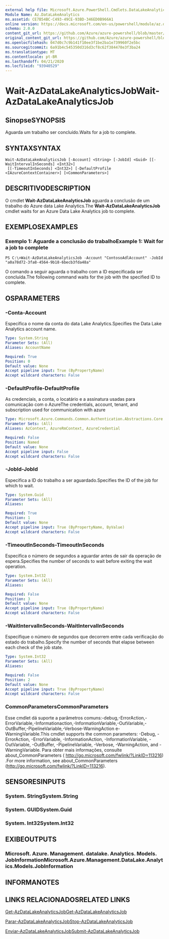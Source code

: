 ```yaml
---
external help file: Microsoft.Azure.PowerShell.Cmdlets.DataLakeAnalytics.dll-Help.xml
Module Name: Az.DataLakeAnalytics
ms.assetid: CE7B54BC-C493-49CE-93BD-346ED0B966A1
online version: https://docs.microsoft.com/en-us/powershell/module/az.datalakeanalytics/wait-azdatalakeanalyticsjob
schema: 2.0.0
content_git_url: https://github.com/Azure/azure-powershell/blob/master/src/DataLakeAnalytics/DataLakeAnalytics/help/Wait-AzDataLakeAnalyticsJob.md
original_content_git_url: https://github.com/Azure/azure-powershell/blob/master/src/DataLakeAnalytics/DataLakeAnalytics/help/Wait-AzDataLakeAnalyticsJob.md
ms.openlocfilehash: 047d0c7c9b141f10ee3f1be2ba1e739960f2e5bc
ms.sourcegitcommit: 6a91b4c545350d316d3cf8c62f384478e3f3ba24
ms.translationtype: MT
ms.contentlocale: pt-BR
ms.lasthandoff: 04/21/2020
ms.locfileid: "93940529"
---
```

# <span data-ttu-id="218e7-101">Wait-AzDataLakeAnalyticsJob</span><span class="sxs-lookup"><span data-stu-id="218e7-101">Wait-AzDataLakeAnalyticsJob</span></span>

## <span data-ttu-id="218e7-102">Sinopse</span><span class="sxs-lookup"><span data-stu-id="218e7-102">SYNOPSIS</span></span>
<span data-ttu-id="218e7-103">Aguarda um trabalho ser concluído.</span><span class="sxs-lookup"><span data-stu-id="218e7-103">Waits for a job to complete.</span></span>

## <span data-ttu-id="218e7-104">SYNTAX</span><span class="sxs-lookup"><span data-stu-id="218e7-104">SYNTAX</span></span>

```
Wait-AzDataLakeAnalyticsJob [-Account] <String> [-JobId] <Guid> [[-WaitIntervalInSeconds] <Int32>]
 [[-TimeoutInSeconds] <Int32>] [-DefaultProfile <IAzureContextContainer>] [<CommonParameters>]
```

## <span data-ttu-id="218e7-105">DESCRITIVO</span><span class="sxs-lookup"><span data-stu-id="218e7-105">DESCRIPTION</span></span>
<span data-ttu-id="218e7-106">O cmdlet **Wait-AzDataLakeAnalyticsJob** aguarda a conclusão de um trabalho do Azure data Lake Analytics.</span><span class="sxs-lookup"><span data-stu-id="218e7-106">The **Wait-AzDataLakeAnalyticsJob** cmdlet waits for an Azure Data Lake Analytics job to complete.</span></span>

## <span data-ttu-id="218e7-107">EXEMPLOS</span><span class="sxs-lookup"><span data-stu-id="218e7-107">EXAMPLES</span></span>

### <span data-ttu-id="218e7-108">Exemplo 1: Aguarde a conclusão do trabalho</span><span class="sxs-lookup"><span data-stu-id="218e7-108">Example 1: Wait for a job to complete</span></span>
```
PS C:\>Wait-AzDataLakeAnalyticsJob -Account "ContosoAdlAccount" -JobId "a0a78d72-3fa8-4564-9b18-6becb3fda48a"
```

<span data-ttu-id="218e7-109">O comando a seguir aguarda o trabalho com a ID especificada ser concluída.</span><span class="sxs-lookup"><span data-stu-id="218e7-109">The following command waits for the job with the specified ID to complete.</span></span>

## <span data-ttu-id="218e7-110">OS</span><span class="sxs-lookup"><span data-stu-id="218e7-110">PARAMETERS</span></span>

### <span data-ttu-id="218e7-111">-Conta</span><span class="sxs-lookup"><span data-stu-id="218e7-111">-Account</span></span>
<span data-ttu-id="218e7-112">Especifica o nome da conta do data Lake Analytics.</span><span class="sxs-lookup"><span data-stu-id="218e7-112">Specifies the Data Lake Analytics account name.</span></span>

```yaml
Type: System.String
Parameter Sets: (All)
Aliases: AccountName

Required: True
Position: 0
Default value: None
Accept pipeline input: True (ByPropertyName)
Accept wildcard characters: False
```

### <span data-ttu-id="218e7-113">-DefaultProfile</span><span class="sxs-lookup"><span data-stu-id="218e7-113">-DefaultProfile</span></span>
<span data-ttu-id="218e7-114">As credenciais, a conta, o locatário e a assinatura usadas para comunicação com o Azure</span><span class="sxs-lookup"><span data-stu-id="218e7-114">The credentials, account, tenant, and subscription used for communication with azure</span></span>

```yaml
Type: Microsoft.Azure.Commands.Common.Authentication.Abstractions.Core.IAzureContextContainer
Parameter Sets: (All)
Aliases: AzContext, AzureRmContext, AzureCredential

Required: False
Position: Named
Default value: None
Accept pipeline input: False
Accept wildcard characters: False
```

### <span data-ttu-id="218e7-115">-JobId</span><span class="sxs-lookup"><span data-stu-id="218e7-115">-JobId</span></span>
<span data-ttu-id="218e7-116">Especifica a ID do trabalho a ser aguardado.</span><span class="sxs-lookup"><span data-stu-id="218e7-116">Specifies the ID of the job for which to wait.</span></span>

```yaml
Type: System.Guid
Parameter Sets: (All)
Aliases:

Required: True
Position: 1
Default value: None
Accept pipeline input: True (ByPropertyName, ByValue)
Accept wildcard characters: False
```

### <span data-ttu-id="218e7-117">-TimeoutInSeconds</span><span class="sxs-lookup"><span data-stu-id="218e7-117">-TimeoutInSeconds</span></span>
<span data-ttu-id="218e7-118">Especifica o número de segundos a aguardar antes de sair da operação de espera.</span><span class="sxs-lookup"><span data-stu-id="218e7-118">Specifies the number of seconds to wait before exiting the wait operation.</span></span>

```yaml
Type: System.Int32
Parameter Sets: (All)
Aliases:

Required: False
Position: 3
Default value: None
Accept pipeline input: True (ByPropertyName)
Accept wildcard characters: False
```

### <span data-ttu-id="218e7-119">-WaitIntervalInSeconds</span><span class="sxs-lookup"><span data-stu-id="218e7-119">-WaitIntervalInSeconds</span></span>
<span data-ttu-id="218e7-120">Especifique o número de segundos que decorrem entre cada verificação do estado do trabalho.</span><span class="sxs-lookup"><span data-stu-id="218e7-120">Specify the number of seconds that elapse between each check of the job state.</span></span>

```yaml
Type: System.Int32
Parameter Sets: (All)
Aliases:

Required: False
Position: 2
Default value: None
Accept pipeline input: True (ByPropertyName)
Accept wildcard characters: False
```

### <span data-ttu-id="218e7-121">CommonParameters</span><span class="sxs-lookup"><span data-stu-id="218e7-121">CommonParameters</span></span>
<span data-ttu-id="218e7-122">Esse cmdlet dá suporte a parâmetros comuns:-debug,-ErrorAction,-ErrorVariable,-Informationaction,-InformationVariable,-OutVariable,-OutBuffer,-PipelineVariable,-Verbose-WarningAction e-WarningVariable.</span><span class="sxs-lookup"><span data-stu-id="218e7-122">This cmdlet supports the common parameters: -Debug, -ErrorAction, -ErrorVariable, -InformationAction, -InformationVariable, -OutVariable, -OutBuffer, -PipelineVariable, -Verbose, -WarningAction, and -WarningVariable.</span></span> <span data-ttu-id="218e7-123">Para obter mais informações, consulte about_CommonParameters ( http://go.microsoft.com/fwlink/?LinkID=113216) .</span><span class="sxs-lookup"><span data-stu-id="218e7-123">For more information, see about_CommonParameters (http://go.microsoft.com/fwlink/?LinkID=113216).</span></span>

## <span data-ttu-id="218e7-124">SENSORES</span><span class="sxs-lookup"><span data-stu-id="218e7-124">INPUTS</span></span>

### <span data-ttu-id="218e7-125">System. String</span><span class="sxs-lookup"><span data-stu-id="218e7-125">System.String</span></span>

### <span data-ttu-id="218e7-126">System. GUID</span><span class="sxs-lookup"><span data-stu-id="218e7-126">System.Guid</span></span>

### <span data-ttu-id="218e7-127">System. Int32</span><span class="sxs-lookup"><span data-stu-id="218e7-127">System.Int32</span></span>

## <span data-ttu-id="218e7-128">EXIBE</span><span class="sxs-lookup"><span data-stu-id="218e7-128">OUTPUTS</span></span>

### <span data-ttu-id="218e7-129">Microsoft. Azure. Management. datalake. Analytics. Models. JobInformation</span><span class="sxs-lookup"><span data-stu-id="218e7-129">Microsoft.Azure.Management.DataLake.Analytics.Models.JobInformation</span></span>

## <span data-ttu-id="218e7-130">INFORMA</span><span class="sxs-lookup"><span data-stu-id="218e7-130">NOTES</span></span>

## <span data-ttu-id="218e7-131">LINKS RELACIONADOS</span><span class="sxs-lookup"><span data-stu-id="218e7-131">RELATED LINKS</span></span>

[<span data-ttu-id="218e7-132">Get-AzDataLakeAnalyticsJob</span><span class="sxs-lookup"><span data-stu-id="218e7-132">Get-AzDataLakeAnalyticsJob</span></span>](./Get-AzDataLakeAnalyticsJob.md)

[<span data-ttu-id="218e7-133">Parar-AzDataLakeAnalyticsJob</span><span class="sxs-lookup"><span data-stu-id="218e7-133">Stop-AzDataLakeAnalyticsJob</span></span>](./Stop-AzDataLakeAnalyticsJob.md)

[<span data-ttu-id="218e7-134">Enviar-AzDataLakeAnalyticsJob</span><span class="sxs-lookup"><span data-stu-id="218e7-134">Submit-AzDataLakeAnalyticsJob</span></span>](./Submit-AzDataLakeAnalyticsJob.md)


